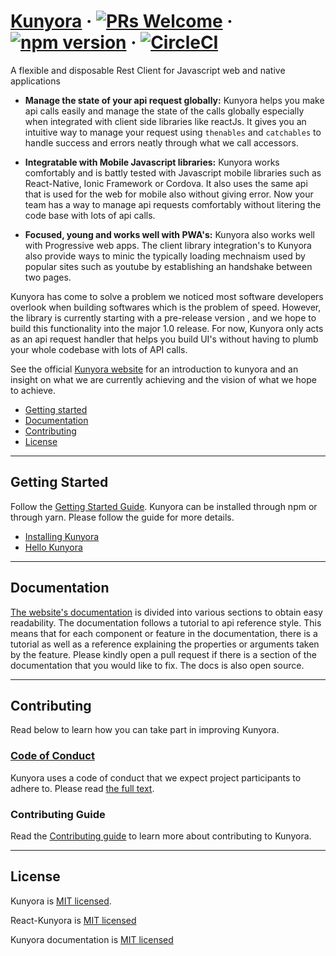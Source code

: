 # [Kunyora](https://kunyora.github.io/kunyora) &middot; [![PRs Welcome](https://img.shields.io/badge/PRs-welcome-brightgreen.svg?style=flat-square)](CONTRIBUTING.md) &middot; [![npm version](https://badge.fury.io/js/kunyora.svg)](https://badge.fury.io/js/kunyora) &middot;  [![CircleCI](https://img.shields.io/circleci/project/github/RedSparr0w/node-csgo-parser.svg)](https://github.com/kunyora/kunyora)


A flexible and disposable Rest Client for Javascript web and native applications

- **Manage the state of your api request globally:**  Kunyora helps you make api calls easily and manage the state of the calls globally especially when integrated with client side libraries like reactJs. It gives you an intuitive way to manage your request using `thenables` and `catchables` to handle success and errors neatly through what we call accessors. 

- **Integratable with Mobile Javascript libraries:** Kunyora works comfortably and is battly tested with Javascript mobile libraries such as React-Native, Ionic Framework or Cordova. It also uses the same api that is used for the web for mobile also without giving error. Now your team has a way to manage api requests comfortably without litering the code base with lots of api calls. 

- **Focused, young and works well with PWA's:** Kunyora also works well with Progressive web apps. The client library integration's to Kunyora also provide ways to minic the typically loading mechnaism used by popular sites such as youtube by establishing an handshake between two pages. 

Kunyora has come to solve a problem we noticed most software developers overlook when building softwares which is the problem of speed. However, the library is currently starting with a pre-release version , and we hope to build this functionality into the major 1.0 release. For now, Kunyora only acts as an api request handler that helps you build UI's without having to plumb your whole codebase with lots of API calls. 

See the official [Kunyora website](https://kunyora.github.io/kunyora) for an introduction to kunyora and an insight on what we are currently achieving and the vision of what we hope to achieve. 

- [Getting started](#getting-started)
- [Documentation](#documentation)
- [Contributing](#contributing)
- [License](#license)

---

## Getting Started 

Follow the [Getting Started Guide](https://kunyora.github.io/kunyora/docs/getting_started.html). Kunyora can be installed through npm or through yarn. Please follow the guide for more details. 

- [Installing Kunyora](https://kunyora.github.io/kunyora/docs/getting_started.html)
- [Hello Kunyora](https://kunyora.github.io/kunyora/docs/quick_tutorial.html)

---

## Documentation 

[The website's documentation](https://kunyora.github.io/kunyora/docs/getting_started.html) is divided into various sections to obtain easy readability. The documentation follows a tutorial to api reference style. This means that for each component or feature in the documentation, there is a tutorial as well as a reference explaining the properties or arguments taken by the feature. Please kindly open a pull request if there is a section of the documentation that you would like to fix. The docs is also open source. 

---

## Contributing 

Read below to learn how you can take part in improving Kunyora. 

### [Code of Conduct](https://github.com/kunyora/kunyora/blob/master/CODE_OF_CONDUCT.md)

Kunyora uses a code of conduct that we expect project participants to adhere to. Please read [the full text](https://github.com/kunyora/kunyora/blob/master/CODE_OF_CONDUCT.md).

### Contributing Guide 

Read the [Contributing guide](https://kunyora.github.io/kunyora/docs/how_to_contribute.html) to learn more about contributing to Kunyora.

---

## License 

Kunyora is [MIT licensed](./LICENSE).

React-Kunyora is [MIT licensed](https://github.com/kunyora/react-kunyora/blob/master/LICENSE)

Kunyora documentation is [MIT licensed](https://github.com/kunyora/kunyora-website/blob/master/LICENSE)

